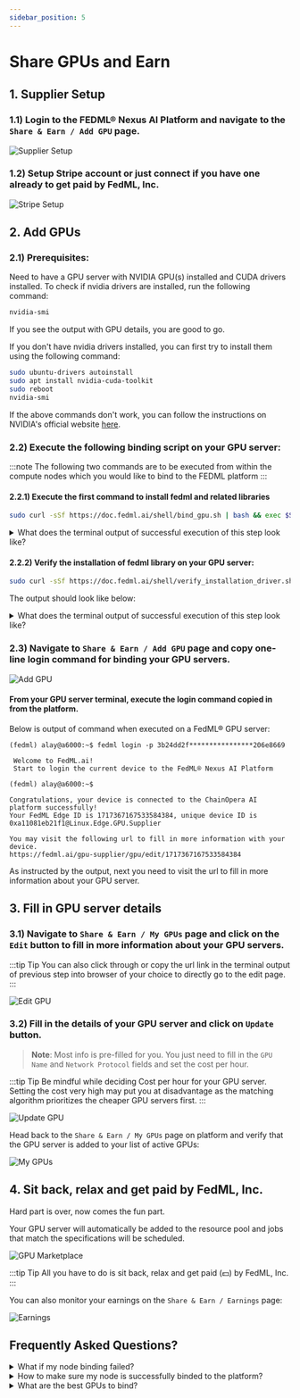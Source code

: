 ```yaml
---
sidebar_position: 5
---
```


# Share GPUs and Earn

## 1. Supplier Setup

### 1.1) Login to the FEDML® Nexus AI Platform and navigate to the `Share & Earn / Add GPU` page.

![Supplier Setup](static/image/supplier_setup.png)

### 1.2) Setup Stripe account or just connect if you have one already to get paid by FedML, Inc.

![Stripe Setup](static/image/stripe_setup.png)

## 2. Add GPUs

### 2.1) Prerequisites:

Need to have a GPU server with NVIDIA GPU(s) installed and CUDA drivers installed.
To check if nvidia drivers are installed, run the following command:

```bash
nvidia-smi
```

If you see the output with GPU details, you are good to go.

If you don't have nvidia drivers installed, you can first try to install them using the following command:

```bash
sudo ubuntu-drivers autoinstall
sudo apt install nvidia-cuda-toolkit
sudo reboot
nvidia-smi
```

If the above commands don't work, you can follow the instructions on NVIDIA's official website
[here](https://docs.nvidia.com/cuda/cuda-installation-guide-linux/index.html).

### 2.2) Execute the following binding script on your GPU server:

:::note
The following two commands are to be executed from within the compute nodes which you would like to bind to the FEDML platform
:::

#### 2.2.1) Execute the first command to install fedml and related libraries

```bash
sudo curl -sSf https://doc.fedml.ai/shell/bind_gpu.sh | bash && exec $SHELL
```

<details>
<summary> What does the terminal output of successful execution of this step look like? </summary>

##### You should see output like below in your node terminal

:::tip
The precise results you see on your terminal might differ, so consider the screenshots below as mere examples to ensure it appears somewhat similar.
:::

##### Initial Log Snapshot:

![Initial Log Snapshot](./static/image/cmd_1_initial_log_snapshot.png)

##### End Log Snapshot:

![End Log Snapshot](./static/image/cmd_1_end_log_snapshot.png)

</details>

#### 2.2.2) Verify the installation of fedml library on your GPU server:

```bash
sudo curl -sSf https://doc.fedml.ai/shell/verify_installation_driver.sh | bash
```

The output should look like below:

<details>
<summary> What does the terminal output of successful execution of this step look like? </summary>

##### You should see output like below in your node terminal

![Log Snapshot](./static/image/cmd_2_log_snapshot.png)

</details>

### 2.3) Navigate to `Share & Earn / Add GPU` page and copy one-line login command for binding your GPU servers.

![Add GPU](static/image/add_gpu.png)

#### From your GPU server terminal, execute the login command copied in from the platform.

Below is output of command when executed on a FedML® GPU server:

```
(fedml) alay@a6000:~$ fedml login -p 3b24dd2f****************206e8669

 Welcome to FedML.ai!
 Start to login the current device to the FedML® Nexus AI Platform

(fedml) alay@a6000:~$

Congratulations, your device is connected to the ChainOpera AI platform successfully!
Your FedML Edge ID is 1717367167533584384, unique device ID is 0xa11081eb21f1@Linux.Edge.GPU.Supplier

You may visit the following url to fill in more information with your device.
https://fedml.ai/gpu-supplier/gpu/edit/1717367167533584384
```

As instructed by the output, next you need to visit the url to fill in more information about your GPU server.

## 3. Fill in GPU server details

### 3.1) Navigate to `Share & Earn / My GPUs` page and click on the `Edit` button to fill in more information about your GPU servers.

:::tip Tip
You can also click through or copy the url link in the terminal output of previous step into browser of your choice to directly go to the edit page.
:::

![Edit GPU](static/image/edit_gpu.png)

### 3.2) Fill in the details of your GPU server and click on `Update` button.

> **Note**: Most info is pre-filled for you. You just need to fill in the `GPU Name` and `Network Protocol` fields and set the cost per hour.

:::tip Tip
Be mindful while deciding Cost per hour for your GPU server. Setting the cost very high may put you at disadvantage as the matching algorithm prioritizes the cheaper GPU servers first.
:::

![Update GPU](static/image/update_gpu.png)

Head back to the `Share & Earn / My GPUs` page on platform and verify that the GPU server is added to your list of active GPUs:

![My GPUs](static/image/my_gpus.png)

## 4. Sit back, relax and get paid by FedML, Inc.

Hard part is over, now comes the fun part.

Your GPU server will automatically be added to the resource pool and jobs that match the specifications will be scheduled.

![GPU Marketplace](static/image/gpu_marketplace.png)

:::tip Tip
All you have to do is sit back, relax and get paid (💵) by FedML, Inc.
:::

You can also monitor your earnings on the `Share & Earn / Earnings` page:

![Earnings](static/image/earnings.png)

## Frequently Asked Questions?

<details>
<summary> What if my node binding failed? </summary>

Kindly refer to this documentation to ensure that your node possesses the necessary environment prerequisites: [Node prerequisites for binding to FEDML Platform](../share-and-earn/prerequisites)

</details>

<details>
<summary> How to make sure my node is successfully binded to the platform? </summary>

##### Verify the installation of fedml environment on your GPU server:

```bash
sudo wget -q https://doc.fedml.ai/shell/verify_installation.sh && sudo chmod +x verify_installation.sh && bash verify_installation.sh
```

##### The output should look like below:

```
✔ Miniconda is installed.
✔ fedml is installed in the fedml conda environment.
✔ Docker is installed.
✔ Redis is installed.
✔ NVIDIA Container Toolkit is installed.
✔ All components installed successfully.
```

If any of the above components failed to install, please execute the following command to do a hard clean of fedml environment and re-try the process from the beginning:

```bash
fedml logout; sudo pkill -9 python; sudo rm -rf ~/.fedml; redis-cli flushall; pidof python | xargs kill -9
```

##### Verify the node is successfully binded to platform:

```bash
ps aux | grep fedml | wc -l
```

❌ If the output of above command is anything <10, then that means the node was not binded to the platform:
![bind_output_failure](./static/image/bind_output_failure.png)

✅ Otherwise, it means node was successfully binded to the platform:
![bind_output_success](./static/image/bind_output_success.png)

</details>

<details>
<summary>What are the best GPUs to bind?</summary>
H100, A100, 4090 and 3090 are in highest demand by our customers. Check here for latest details:
<a href="https://fedml.ai/pricing" target="_blank"> https://fedml.ai/pricing</a>

</details>
